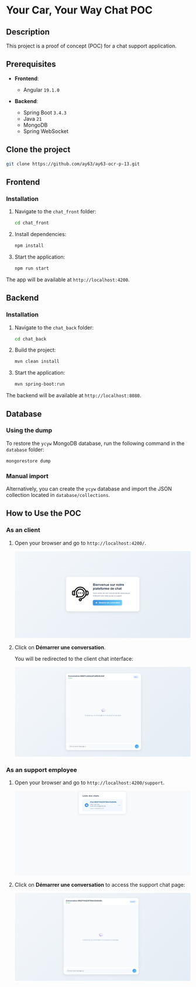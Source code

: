 # Your Car, Your Way Chat POC

## Description

This project is a proof of concept (POC) for a chat support application.

## Prerequisites

* **Frontend**:

  * Angular `19.1.0`

* **Backend**:

  * Spring Boot `3.4.3`
  * Java `21`
  * MongoDB
  * Spring WebSocket

 ## Clone the project 

```bash
git clone https://github.com/ay63/ay63-ocr-p-13.git
```
## Frontend

### Installation

1. Navigate to the `chat_front` folder:

   ```bash
   cd chat_front
   ```
2. Install dependencies:

   ```bash
   npm install
   ```
3. Start the application:

   ```bash
   npm run start
   ```

The app will be available at `http://localhost:4200`.

## Backend

### Installation

1. Navigate to the `chat_back` folder:

   ```bash
   cd chat_back
   ```
2. Build the project:

   ```bash
   mvn clean install
   ```
3. Start the application:

   ```bash
   mvn spring-boot:run
   ```

The backend will be available at `http://localhost:8080`.

## Database

### Using the dump

To restore the `ycyw` MongoDB database, run the following command in the `database` folder:

```bash
mongorestore dump
```

### Manual import

Alternatively, you can create the `ycyw` database and import the JSON collection located in `database/collections`.

## How to Use the POC

### As an client

1. Open your browser and go to `http://localhost:4200/`.

   ![Client home page](./resources/images/chat_client_home.png)

2. Click on **Démarrer une conversation**.

   You will be redirected to the client chat interface:

   ![Client chat](./resources/images/chat_client.png)

### As an support employee

1. Open your browser and go to `http://localhost:4200/support`.

   ![Support list](./resources/images/chat_support_list.png)

2. Click on **Démarrer une conversation** to access the support chat page:

   ![Support chat page](./resources/images/chat_support_page.png)
